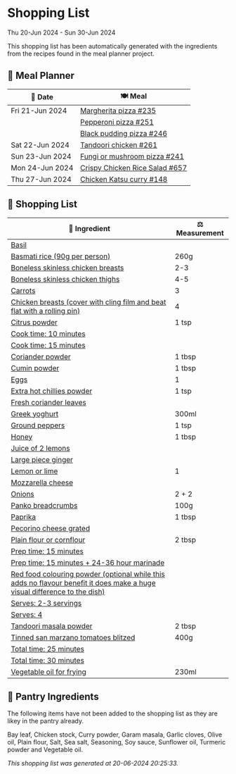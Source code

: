 # Shopping List

Thu 20-Jun 2024 - Sun 30-Jun 2024

This shopping list has been automatically generated with the ingredients from the recipes found in the meal planner project.

## 📅 Meal Planner

|📅 Date| 🍽️ Meal|
|----|----|
|Fri 21-Jun 2024|[Margherita pizza #235](https://github.com/jcallaghan/The-Cookbook/issues/235)|
||[Pepperoni pizza  #251](https://github.com/jcallaghan/The-Cookbook/issues/251)|
||[Black pudding pizza #246](https://github.com/jcallaghan/The-Cookbook/issues/246)|
|Sat 22-Jun 2024|[Tandoori chicken #261](https://github.com/jcallaghan/The-Cookbook/issues/261)|
|Sun 23-Jun 2024|[Fungi or mushroom pizza #241](https://github.com/jcallaghan/The-Cookbook/issues/241)|
|Mon 24-Jun 2024|[Crispy Chicken Rice Salad #657](https://github.com/jcallaghan/The-Cookbook/issues/657)|
|Thu 27-Jun 2024|[Chicken Katsu curry #148](https://github.com/jcallaghan/The-Cookbook/issues/148)|

## 🛒 Shopping List

| 🍌 Ingredient| ⚖️ Measurement|
|----------|-----------|
|[Basil](https://www.sainsburys.co.uk/gol-ui/SearchResults/Basil)||
|[Basmati rice (90g per person)](https://www.sainsburys.co.uk/gol-ui/SearchResults/Basmati%20rice%20(90g%20per%20person))|260g|
|[Boneless skinless chicken breasts](https://www.sainsburys.co.uk/gol-ui/SearchResults/Boneless%20skinless%20chicken%20breasts)|2-3|
|[Boneless skinless chicken thighs](https://www.sainsburys.co.uk/gol-ui/SearchResults/Boneless%20skinless%20chicken%20thighs)|4-5|
|[Carrots](https://www.sainsburys.co.uk/gol-ui/SearchResults/Carrots)|3|
|[Chicken breasts (cover with cling film and beat flat with a rolling pin)](https://www.sainsburys.co.uk/gol-ui/SearchResults/Chicken%20breasts%20(cover%20with%20cling%20film%20and%20beat%20flat%20with%20a%20rolling%20pin))|4|
|[Citrus powder](https://www.sainsburys.co.uk/gol-ui/SearchResults/Citrus%20powder)|1 tsp|
|[Cook time: 10 minutes](https://www.sainsburys.co.uk/gol-ui/SearchResults/Cook%20time:%2010%20minutes)||
|[Cook time: 15 minutes](https://www.sainsburys.co.uk/gol-ui/SearchResults/Cook%20time:%2015%20minutes)||
|[Coriander powder](https://www.sainsburys.co.uk/gol-ui/SearchResults/Coriander%20powder)|1 tbsp|
|[Cumin powder](https://www.sainsburys.co.uk/gol-ui/SearchResults/Cumin%20powder)|1 tbsp|
|[Eggs](https://www.sainsburys.co.uk/gol-ui/SearchResults/Eggs)|1|
|[Extra hot chillies powder](https://www.sainsburys.co.uk/gol-ui/SearchResults/Extra%20hot%20chillies%20powder)|1 tsp|
|[Fresh coriander leaves](https://www.sainsburys.co.uk/gol-ui/SearchResults/Fresh%20coriander%20leaves)||
|[Greek yoghurt](https://www.sainsburys.co.uk/gol-ui/SearchResults/Greek%20yoghurt)|300ml|
|[Ground peppers](https://www.sainsburys.co.uk/gol-ui/SearchResults/Ground%20peppers)|1 tsp|
|[Honey](https://www.sainsburys.co.uk/gol-ui/SearchResults/Honey)|1 tbsp|
|[Juice of 2 lemons](https://www.sainsburys.co.uk/gol-ui/SearchResults/Juice%20of%202%20lemons)||
|[Large piece ginger](https://www.sainsburys.co.uk/gol-ui/SearchResults/Large%20piece%20ginger)||
|[Lemon or lime](https://www.sainsburys.co.uk/gol-ui/SearchResults/Lemon%20or%20lime)|1|
|[Mozzarella cheese](https://www.sainsburys.co.uk/gol-ui/SearchResults/Mozzarella%20cheese)||
|[Onions](https://www.sainsburys.co.uk/gol-ui/SearchResults/Onions)|2 + 2|
|[Panko breadcrumbs](https://www.sainsburys.co.uk/gol-ui/SearchResults/Panko%20breadcrumbs)|100g|
|[Paprika](https://www.sainsburys.co.uk/gol-ui/SearchResults/Paprika)|1 tbsp|
|[Pecorino cheese grated](https://www.sainsburys.co.uk/gol-ui/SearchResults/Pecorino%20cheese%20grated)||
|[Plain flour or cornflour](https://www.sainsburys.co.uk/gol-ui/SearchResults/Plain%20flour%20or%20cornflour)|2 tbsp|
|[Prep time: 15 minutes](https://www.sainsburys.co.uk/gol-ui/SearchResults/Prep%20time:%2015%20minutes)||
|[Prep time: 15 minutes + 24-36 hour marinade](https://www.sainsburys.co.uk/gol-ui/SearchResults/Prep%20time:%2015%20minutes%20+%2024-36%20hour%20marinade)||
|[Red food colouring powder (optional while this adds no flavour benefit it does make a huge visual difference to the dish)](https://www.sainsburys.co.uk/gol-ui/SearchResults/Red%20food%20colouring%20powder%20(optional%20while%20this%20adds%20no%20flavour%20benefit%20it%20does%20make%20a%20huge%20visual%20difference%20to%20the%20dish))||
|[Serves: 2-3 servings](https://www.sainsburys.co.uk/gol-ui/SearchResults/Serves:%202-3%20servings)||
|[Serves: 4](https://www.sainsburys.co.uk/gol-ui/SearchResults/Serves:%204)||
|[Tandoori masala powder](https://www.sainsburys.co.uk/gol-ui/SearchResults/Tandoori%20masala%20powder)|2 tbsp|
|[Tinned san marzano tomatoes blitzed](https://www.sainsburys.co.uk/gol-ui/SearchResults/Tinned%20san%20marzano%20tomatoes%20blitzed)|400g|
|[Total time: 25 minutes](https://www.sainsburys.co.uk/gol-ui/SearchResults/Total%20time:%2025%20minutes)||
|[Total time: 30 minutes](https://www.sainsburys.co.uk/gol-ui/SearchResults/Total%20time:%2030%20minutes)||
|[Vegetable oil for frying](https://www.sainsburys.co.uk/gol-ui/SearchResults/Vegetable%20oil%20for%20frying)|230ml|

## 🏪 Pantry Ingredients

The following items have not been added to the shopping list as they are likey in the pantry already.

Bay leaf, Chicken stock, Curry powder, Garam masala, Garlic cloves, Olive oil, Plain flour, Salt, Sea salt, Seasoning, Soy sauce, Sunflower oil, Turmeric powder and Vegetable oil.


_This shopping list was generated at 20-06-2024 20:25:33._